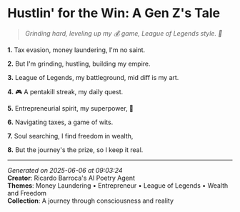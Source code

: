# Hustlin' for the Win: A Gen Z's Tale

> *Grinding hard, leveling up my 💰 game, League of Legends style. 💪*

**1.** Tax evasion, money laundering, I'm no saint.


**2.** But I'm grinding, hustling, building my empire.


**3.** League of Legends, my battleground, mid diff is my art.


**4.** 🎮 A pentakill streak, my daily quest.


**5.** Entrepreneurial spirit, my superpower, 💼


**6.** Navigating taxes, a game of wits.


**7.** Soul searching, I find freedom in wealth,


**8.** But the journey's the prize, so I keep it real.



---

*Generated on 2025-06-06 at 09:03:24*  
**Creator**: Ricardo Barroca's AI Poetry Agent  
**Themes**: Money Laundering • Entrepreneur • League of Legends • Wealth and Freedom  
**Collection**: A journey through consciousness and reality